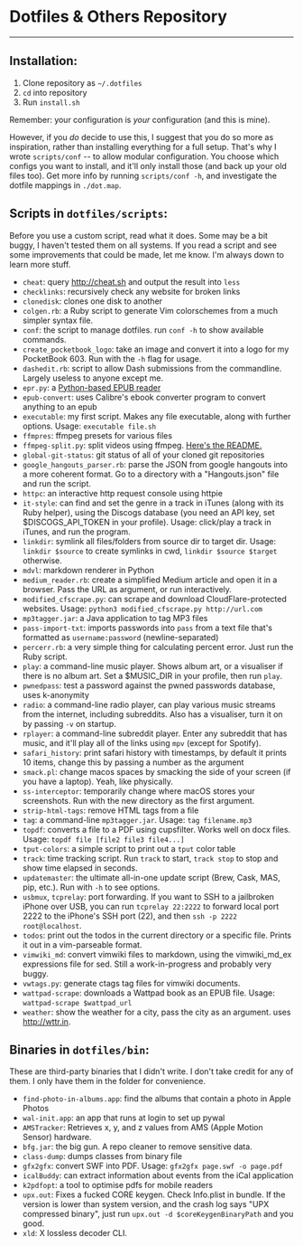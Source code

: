 # Dotfiles & Others Repository
---

## Installation:
1. Clone repository as `~/.dotfiles`
2. `cd` into repository
3. Run `install.sh`


Remember: your configuration is *your* configuration (and this is mine).

However, if you _do_ decide to use this, I suggest that you do so more as inspiration, rather than installing everything for a full setup.
That's why I wrote `scripts/conf` -- to allow modular configuration.
You choose which configs you want to install, and it'll only install those (and back up your old files too).
Get more info by running `scripts/conf -h`, and investigate the dotfile mappings in `./dot.map`.

## Scripts in `dotfiles/scripts`:
Before you use a custom script, read what it does. Some may be a bit buggy, I haven't tested them on all systems.
If you read a script and see some improvements that could be made, let me know. I'm always down to learn more stuff.

* `cheat`: query http://cheat.sh and output the result into `less`
* `checklinks`: recursively check any website for broken links
* `clonedisk`: clones one disk to another
* `colgen.rb`: a Ruby script to generate Vim colorschemes from a much simpler syntax file.
* `conf`: the script to manage dotfiles. run `conf -h` to show available commands.
* `create_pocketbook_logo`: take an image and convert it into a logo for my PocketBook 603. Run with the `-h` flag for usage.
* `dashedit.rb`: script to allow Dash submissions from the commandline. Largely useless to anyone except me.
* `epr.py`: a [Python-based EPUB reader](https://github.com/wustho/epr)
* `epub-convert`: uses Calibre's ebook converter program to convert anything to an epub
* `executable`: my first script. Makes any file executable, along with further options. Usage: `executable file.sh`
* `ffmpres`: ffmpeg presets for various files
* `ffmpeg-split.py`: split videos using ffmpeg. [Here's the README.](scripts/ffmpeg-split-README.md)
* `global-git-status`: git status of all of your cloned git repositories
* `google_hangouts_parser.rb`: parse the JSON from google hangouts into a more coherent format. Go to a directory with a "Hangouts.json" file and run the script.
* `httpc`: an interactive http request console using httpie
* `it-style`: can find and set the genre in a track in iTunes (along with its Ruby helper), using the Discogs database (you need an API key, set $DISCOGS_API_TOKEN in your profile). Usage: click/play a track in iTunes, and run the program.
* `linkdir`: symlink all files/folders from source dir to target dir. Usage: `linkdir $source` to create symlinks in cwd, `linkdir $source $target` otherwise.
* `mdvl`: markdown renderer in Python
* `medium_reader.rb`: create a simplified Medium article and open it in a browser. Pass the URL as argument, or run interactively.
* `modified_cfscrape.py`: can scrape and download CloudFlare-protected websites. Usage: `python3 modified_cfscrape.py http://url.com`
* `mp3tagger.jar`: a Java application to tag MP3 files
* `pass-import-txt`: imports passwords into `pass` from a text file that's formatted as `username:password` (newline-separated)
* `percerr.rb`: a very simple thing for calculating percent error. Just run the Ruby script.
* `play`: a command-line music player. Shows album art, or a visualiser if there is no album art. Set a $MUSIC_DIR in your profile, then run `play`.
* `pwnedpass`: test a password against the pwned passwords database, uses k-anonymity
* `radio`: a command-line radio player, can play various music streams from the internet, including subreddits. Also has a visualiser, turn it on by passing `-v` on startup.
* `rplayer`: a command-line subreddit player. Enter any subreddit that has music, and it'll play all of the links using `mpv` (except for Spotify).
* `safari_history`: print safari history with timestamps, by default it prints 10 items, change this by passing a number as the argument
* `smack.pl`: change macos spaces by smacking the side of your screen (if you have a laptop). Yeah, like physically.
* `ss-interceptor`: temporarily change where macOS stores your screenshots. Run with the new directory as the first argument.
* `strip-html-tags`: remove HTML tags from a file
* `tag`: a command-line `mp3tagger.jar`. Usage: `tag filename.mp3`
* `topdf`: converts a file to a PDF using cupsfilter. Works well on docx files. Usage: `topdf file [file2 file3 file4...]`
* `tput-colors`: a simple script to print out a `tput` color table
* `track`: time tracking script. Run `track` to start, `track stop` to stop and show time elapsed in seconds.
* `updatemaster`: the ultimate all-in-one update script (Brew, Cask, MAS, pip, etc.). Run with `-h` to see options.
* `usbmux`, `tcprelay`: port forwarding. If you want to SSH to a jailbroken iPhone over USB, you can run `tcprelay 22:2222` to forward local port 2222 to the iPhone's SSH port (22), and then `ssh -p 2222 root@localhost`.
* `todos`: print out the todos in the current directory or a specific file. Prints it out in a vim-parseable format.
* `vimwiki_md`: convert vimwiki files to markdown, using the vimwiki_md_ex expressions file for sed. Still a work-in-progress and probably very buggy.
* `vwtags.py`: generate ctags tag files for vimwiki documents.
* `wattpad-scrape`: downloads a Wattpad book as an EPUB file. Usage: `wattpad-scrape $wattpad_url`
* `weather`: show the weather for a city, pass the city as an argument. uses http://wttr.in.

## Binaries in `dotfiles/bin`:
These are third-party binaries that I didn't write. I don't take credit for any of them. I only have them in the folder for convenience.

* `find-photo-in-albums.app`: find the albums that contain a photo in Apple Photos
* `wal-init.app`: an app that runs at login to set up pywal
* `AMSTracker`: Retrieves x, y, and z values from AMS (Apple Motion Sensor) hardware.
* `bfg.jar`: the big gun. A repo cleaner to remove sensitive data.
* `class-dump`: dumps classes from binary file
* `gfx2gfx`: convert SWF into PDF. Usage: `gfx2gfx page.swf -o page.pdf`
* `icalBuddy`: can extract information about events from the iCal application
* `k2pdfopt`: a tool to optimise pdfs for mobile readers
* `upx.out`: Fixes a fucked CORE keygen. Check Info.plist in bundle. If the version is lower than system version, and the crash log says "UPX compressed binary", just run `upx.out -d $coreKeygenBinaryPath` and you good.
* `xld`: X lossless decoder CLI.
